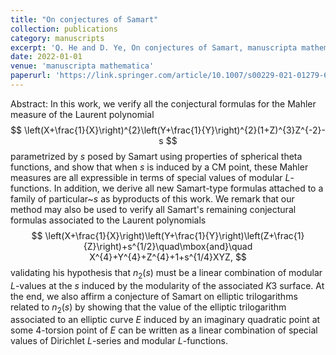 ```yaml
---
title: "On conjectures of Samart"
collection: publications
category: manuscripts
excerpt: 'Q. He and D. Ye, On conjectures of Samart, manuscripta mathematica, 167 (2022), 545-588.'
date: 2022-01-01
venue: 'manuscripta mathematica'
paperurl: 'https://link.springer.com/article/10.1007/s00229-021-01279-6'
---
```

Abstract: In this work, we verify all the conjectural formulas for the Mahler measure of the Laurent polynomial
$$
\left(X+\frac{1}{X}\right)^{2}\left(Y+\frac{1}{Y}\right)^{2}(1+Z)^{3}Z^{-2}-s
$$
parametrized by $s$ posed by Samart using properties of spherical theta functions, and show that when $s$ is induced by a CM point, these Mahler measures are all expressible in terms of special values of modular $L$-functions. In addition, we derive all new Samart-type formulas attached to a family of particular~$s$  as byproducts of this work. We remark that our method may also be used to verify all Samart's remaining conjectural formulas associated to the Laurent polynomials
$$
\left(X+\frac{1}{X}\right)\left(Y+\frac{1}{Y}\right)\left(Z+\frac{1}{Z}\right)+s^{1/2}\quad\mbox{and}\quad X^{4}+Y^{4}+Z^{4}+1+s^{1/4}XYZ,
$$
 validating his hypothesis that $n_{2}(s)$ must be a linear combination of modular $L$-values at the $s$ induced by the modularity of the associated $K$3 surface. At the end, we also affirm a conjecture of Samart on elliptic trilogarithms related to $n_{2}(s)$ by showing that the value of the elliptic trilogarithm associated to an elliptic curve $E$ induced by an imaginary quadratic point at some $4$-torsion point of $E$ can be written as a linear combination of special values of Dirichlet $L$-series and modular $L$-functions.
